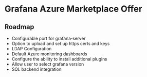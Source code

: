 # Grafana Azure Marketplace Offer

## Roadmap

* Configurable port for grafana-server
* Option to upload and set up https certs and keys
* LDAP Configuration
* Default Azure monitoring dashboards
* Configure the ability to install additional plugins
* Allow user to select grafana version
* SQL backend integration
